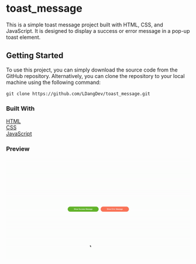 # toast_message
This is a simple toast message project built with HTML, CSS, and JavaScript. It is designed to display a success or error message in a pop-up toast element.
## Getting Started
To use this project, you can simply download the source code from the GitHub repository. Alternatively, you can clone the repository to your local machine using the following command:
```
git clone https://github.com/LDangDev/toast_message.git
```
### Built With
[HTML](https://developer.mozilla.org/en-US/docs/Web/HTML)<br />
[CSS](https://developer.mozilla.org/en-US/docs/Web/CSS)<br />
[JavaScript](https://developer.mozilla.org/en-US/docs/Web/JavaScript)<br />
### Preview
![Toast_message preview](https://github.com/LDangDev/toast_message/blob/main/ezgif.com-video-to-gif%20(3).gif)
